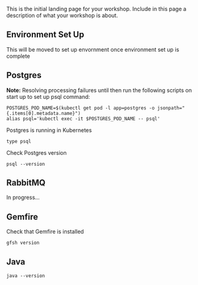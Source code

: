 This is the initial landing page for your workshop. Include in this page a description of what your workshop is about.

## Environment Set Up 
This will be moved to set up envornment once environment set up is complete

## Postgres 
**Note:** Resolving processing failures until then run the following scripts on start up to set up psql command:
```execute 
POSTGRES_POD_NAME=$(kubectl get pod -l app=postgres -o jsonpath="{.items[0].metadata.name}")
alias psql='kubectl exec -it $POSTGRES_POD_NAME -- psql'
```

Postgres is running in Kubernetes
```execute
type psql
```
Check Postgres version
```execute
psql --version
```
## RabbitMQ
In progress...

## Gemfire

Check that Gemfire is installed
```execute
gfsh version
```

## Java 
```execute
java --version
```